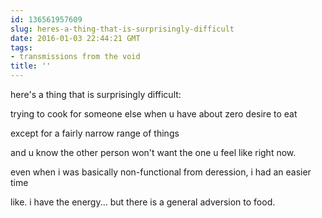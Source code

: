 ```yaml
---
id: 136561957609
slug: heres-a-thing-that-is-surprisingly-difficult
date: 2016-01-03 22:44:21 GMT
tags:
- transmissions from the void
title: ''
---
```


here's a thing that is surprisingly difficult:

trying to cook for someone else when u have about zero desire to eat

except for a fairly narrow range of things

and u know the other person won't want the one u feel like right now.

even when i was basically non-functional from deression, i had an easier time

like. i have the energy... but there is a general adversion to food.